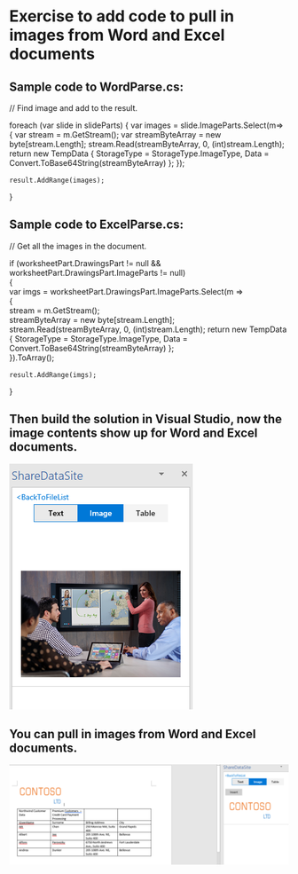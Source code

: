 # Exercise to add code to pull in images from Word and Excel documents

## Sample code to WordParse.cs: 

// Find image and add to the result.

foreach (var slide in slideParts)
{
    var images = slide.ImageParts.Select(m=>
	{
	      var stream = m.GetStream();
	      var streamByteArray = new byte[stream.Length];
	      stream.Read(streamByteArray, 0, (int)stream.Length);
	      return new TempData  { StorageType = StorageType.ImageType, Data = Convert.ToBase64String(streamByteArray) };
	});

	result.AddRange(images);
}


## Sample code to ExcelParse.cs: 

// Get all the images in the document.
                        
if (worksheetPart.DrawingsPart != null && worksheetPart.DrawingsPart.ImageParts != null)                       
{                           
    var imgs = worksheetPart.DrawingsPart.ImageParts.Select(m =>                           
    {                           
          stream = m.GetStream();                           
          streamByteArray = new byte[stream.Length]; 
          stream.Read(streamByteArray, 0, (int)stream.Length);
          return new TempData { StorageType = StorageType.ImageType, Data = Convert.ToBase64String(streamByteArray) };                            
    }).ToArray();  
                          
    result.AddRange(imgs);
                        
}
                    


## Then build the solution in Visual Studio, now the image contents show up for Word and Excel documents.
![alt text](imgs/ImageShowupOnWord.PNG "Image showup")

## You can pull in images from Word and Excel documents.
![alt text](imgs/Re-useImageContentForExcel.PNG "Re-use image content")


